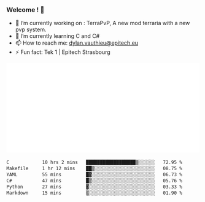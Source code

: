 ### Welcome ! 👋

- 🔭 I’m currently working on : TerraPvP, A new mod terraria with a new pvp system.
- 🌱 I’m currently learning C and C#
- 📫 How to reach me: dylan.vauthieu@epitech.eu
- ⚡ Fun fact: Tek 1 | Epitech Strasbourg

<!--START_SECTION:profil metrics-->

![Metrics](/metrics.classic.svg)

<!--START_SECTION:waka-->

```text
C            10 hrs 2 mins   ██████████████████▒░░░░░░   72.95 %
Makefile     1 hr 12 mins    ██▒░░░░░░░░░░░░░░░░░░░░░░   08.75 %
YAML         55 mins         █▓░░░░░░░░░░░░░░░░░░░░░░░   06.73 %
C#           47 mins         █▒░░░░░░░░░░░░░░░░░░░░░░░   05.76 %
Python       27 mins         ▓░░░░░░░░░░░░░░░░░░░░░░░░   03.33 %
Markdown     15 mins         ▒░░░░░░░░░░░░░░░░░░░░░░░░   01.90 %
```

<!--END_SECTION:waka-->
